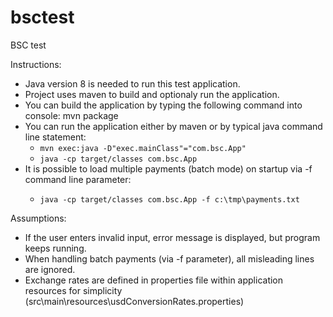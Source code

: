 # bsctest
BSC test

Instructions:
- Java version 8 is needed to run this test application.
- Project uses maven to build and optionaly run the application.
- You can build the application by typing the following command into console:
  mvn package
- You can run the application either by maven or by typical java command line statement:
  - `mvn exec:java -D"exec.mainClass"="com.bsc.App"`
  - `java -cp target/classes com.bsc.App`
- It is possible to load multiple payments (batch mode) on startup via -f <filename> command line parameter:
  - `java -cp target/classes com.bsc.App -f c:\tmp\payments.txt`

Assumptions:
- If the user enters invalid input, error message is displayed, but program keeps running.
- When handling batch payments (via -f parameter), all misleading lines are ignored.
- Exchange rates are defined in properties file within application resources for simplicity (src\main\resources\usdConversionRates.properties)

